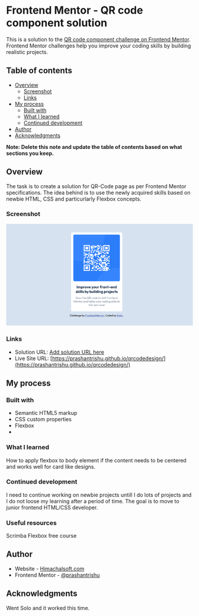 # Frontend Mentor - QR code component solution

This is a solution to the [QR code component challenge on Frontend Mentor](https://www.frontendmentor.io/challenges/qr-code-component-iux_sIO_H). Frontend Mentor challenges help you improve your coding skills by building realistic projects. 

## Table of contents

- [Overview](#overview)
  - [Screenshot](#screenshot)
  - [Links](#links)
- [My process](#my-process)
  - [Built with](#built-with)
  - [What I learned](#what-i-learned)
  - [Continued development](#continued-development)
- [Author](#author)
- [Acknowledgments](#acknowledgments)

**Note: Delete this note and update the table of contents based on what sections you keep.**

## Overview
The task is to create a solution for QR-Code page as per Frontend Mentor specifications. The idea behind is to use the newly acquired
skills based on newbie HTML, CSS and particurlarly Flexbox concepts.
### Screenshot

![](./images/screenshot.png)

### Links

- Solution URL: [Add solution URL here](https://your-solution-url.com)
- Live Site URL: [https://prashantrishu.github.io/qrcodedesign/](https://prashantrishu.github.io/qrcodedesign/)

## My process

### Built with

- Semantic HTML5 markup
- CSS custom properties
- Flexbox
- 

### What I learned
How to apply flexbox to body element if the content needs to be centered and works well for card like designs.

### Continued development

I need to continue working on newbie projects untill I do lots of projects and I do not loose my learning after a period of time.
The goal is to move to junior frontend HTML/CSS developer.


### Useful resources

Scrimba Flexbox free course

## Author

- Website - [Himachalsoft.com](http://www.himachalsoft.com)
- Frontend Mentor - [@prashantrishu](https://www.frontendmentor.io/profile/prashantrishu)

## Acknowledgments
Went Solo and it worked this time.
